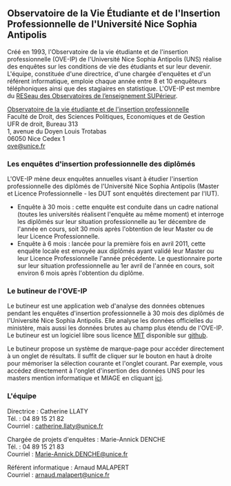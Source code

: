 ## Observatoire de la Vie Étudiante et de l'Insertion Professionnelle de l'Université Nice Sophia Antipolis ##

Créé en 1993, l'Observatoire de la vie étudiante et de l'insertion professionnelle (OVE-IP) de l'Université Nice Sophia Antipolis (UNS) réalise des enquêtes sur les conditions de vie des étudiants et sur leur devenir.
L'équipe, constituée d'une directrice, d'une chargée d'enquêtes et d'un référent informatique, emploie chaque année entre 8 et 10 enquêteurs téléphoniques ainsi que des stagiaires en statistique.
L'OVE-IP est membre du [RESeau des Observatoires de l’enseignement SUPérieur](http://www.resosup.fr/). 

[Observatoire de la vie étudiante et de l'insertion professionnelle](http://unice.fr/ove)  
Faculté de Droit, des Sciences Politiques, Economiques et de Gestion  
UFR de droit, Bureau 313  
1, avenue du Doyen Louis Trotabas  
06050 Nice Cedex 1  
ove@unice.fr  

### Les enquêtes d'insertion professionnelle des diplômés ###

L'OVE-IP mène deux enquêtes annuelles visant à étudier l'insertion professionnelle des diplômés de l'Université Nice Sophia Antipolis (Master et Licence Professionnelle - les DUT sont enquêtés directement par l'IUT).
* Enquête à 30 mois : cette enquête est conduite dans un cadre national (toutes les universités réalisent l'enquête au même moment) et interroge les diplômés sur leur situation professionnelle au 1er décembre de l'année en cours, soit 30 mois après l'obtention de leur Master ou de leur Licence Professionnelle.
* Enquête à 6 mois : lancée pour la première fois en avril 2011, cette enquête locale est envoyée aux diplômés ayant validé leur Master ou leur Licence Professionnelle l'année précédente. Le questionnaire porte sur leur situation professionnelle au 1er avril de l'année en cours, soit environ 6 mois après l'obtention du diplôme.

### Le butineur de l'OVE-IP ###

Le butineur est une application web d'analyse des données obtenues pendant les enquêtes d'insertion professionnelle à 30 mois des diplômés de l'Université Nice Sophia Antipolis.
Elle analyse les données officielles du ministère, mais aussi les données brutes au champ plus étendu de l'OVE-IP.  
Le butineur est un logiciel libre sous licence [MIT](https://opensource.org/licenses/MIT) disponible sur [github](https://github.com/arnaud-m/butineur).

Le butineur propose un système de marque-page pour accéder directement à un onglet de résultats.
Il suffit de cliquer sur le bouton en haut à droite pour mémoriser la sélection courante et l'onglet courant.
Par exemple, vous accédez directement à l'onglet d'insertion des données UNS pour les masters mention informatique et MIAGE en cliquant <a href="http://butineur-ove.unice.fr/?_inputs_&annee=%5B%222012%22%2C%222013%22%2C%222014%22%2C%222015%22%5D&diplome=%5B%22INFORMATIQUE%22%2C%22METHODES%20INFORMATIQUES%20APPLIQUEES%20A%20LA%20GESTION%20DES%20ENTREPRISES%20(MIAGE)%22%5D&grade=%5B%22LP%22%2C%22Master%22%5D&licence-annee=%222014%22&licence-domaine=%22ALL.DOM%22&master-annee=%222014%22&master-domaine=%22ALL.DOM%22&minTabSetPanel=%22minHomePanel%22&navPage=%22rawTabPanel%22&rawTabSetPanel=%22rawInsPanel%22&sexe=%5B%22Femme%22%2C%22Homme%22%5D">ici</a>.

### L'équipe ###

Directrice : Catherine LLATY  
Tél. : 04 89 15 21 82  
Courriel : catherine.llaty@unice.fr

Chargée de projets d'enquêtes : Marie-Annick DENCHE  
Tél. : 04 89 15 21 83  
Courriel : Marie-Annick.DENCHE@unice.fr

Référent informatique : Arnaud MALAPERT  
Courriel : arnaud.malapert@unice.fr




